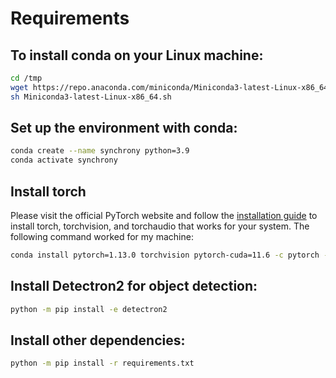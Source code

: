 # Requirements

## To install conda on your Linux machine:

```sh
cd /tmp
wget https://repo.anaconda.com/miniconda/Miniconda3-latest-Linux-x86_64.sh
sh Miniconda3-latest-Linux-x86_64.sh
```

## Set up the environment with conda:

```sh
conda create --name synchrony python=3.9
conda activate synchrony
```

## Install torch

Please visit the official PyTorch website and follow the <a href="https://pytorch.org/get-started/locally/">installation guide</a> to install torch, torchvision, and torchaudio that works for your system. The following command worked for my machine:

```sh
conda install pytorch=1.13.0 torchvision pytorch-cuda=11.6 -c pytorch -c nvidia
```

## Install Detectron2 for object detection:

```sh
python -m pip install -e detectron2
```

## Install other dependencies:

```sh
python -m pip install -r requirements.txt
```